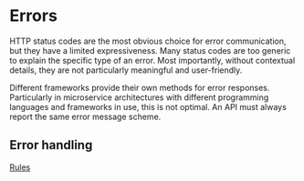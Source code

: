 # Errors

HTTP status codes are the most obvious choice for error communication, but they have a limited expressiveness.
Many status codes are too generic to explain the specific type of an error.
Most importantly, without contextual details, they are not particularly meaningful and user-friendly.

Different frameworks provide their own methods for error responses.
Particularly in microservice architectures with different programming languages and frameworks in use, this is not optimal.
An API must always report the same error message scheme.

## Error handling

[<!--RULES-->Rules](./error-handling/rules)
